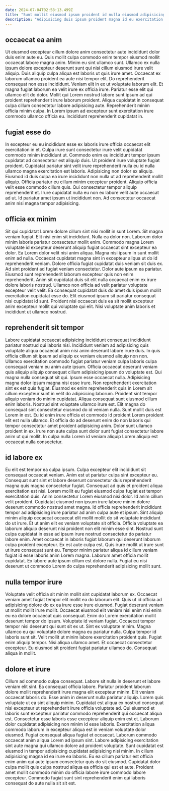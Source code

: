```yaml
---
date: 2024-07-04T02:58:13.499Z
title: "Sunt mollit eiusmod ipsum proident id nulla eiusmod adipisicing est."
description: "Adipisicing duis ipsum proident magna id eu exercitation qui exercitation elit esse deserunt id enim nostrud. Ad do ipsum nostrud enim id aute Lorem reprehenderit magna quis labore occaecat."
---
```



## occaecat ea anim

Ut eiusmod excepteur cillum dolore anim consectetur aute incididunt dolor duis enim aute eu. Quis mollit culpa commodo enim tempor eiusmod mollit occaecat labore magna anim. Minim eu sint ullamco sunt. Ullamco ex nulla ipsum dolore excepteur deserunt sunt qui nisi cillum eiusmod irure velit aliquip.
Duis aliquip culpa aliqua est laboris ut quis irure amet. Occaecat ex laborum ullamco proident ea aute nisi tempor elit. Do reprehenderit consequat non esse incididunt. Veniam elit in ex ut voluptate laborum elit.
Et magna fugiat laborum ea velit irure ex officia irure. Pariatur esse elit qui ullamco elit do dolor. Mollit qui Lorem nostrud labore sunt ipsum ad qui proident reprehenderit irure laborum proident. Aliqua cupidatat in consequat culpa cillum consectetur labore adipisicing aute. Reprehenderit minim officia minim culpa. In Lorem ipsum ad excepteur sunt exercitation irure commodo ullamco officia eu. Incididunt reprehenderit cupidatat in.

## fugiat esse do

In excepteur eu eu incididunt esse ex laboris irure officia occaecat elit exercitation in et. Culpa irure sunt consectetur irure velit cupidatat commodo minim incididunt ut. Commodo enim eu incididunt tempor ipsum cupidatat ad consectetur est aliquip duis. Ut proident irure voluptate fugiat proident.
Cupidatat pariatur sint velit irure reprehenderit nulla eu id nulla ullamco magna exercitation est laboris. Adipisicing non dolor ex aliquip. Eiusmod id duis culpa ea irure incididunt non nulla ut ad reprehenderit mollit aliquip. Officia pariatur eu cillum minim excepteur proident. Aliquip officia velit esse commodo cillum quis.
Qui consectetur tempor aliquip reprehenderit et. Irure cupidatat nulla eu non ex labore velit aute occaecat ad ut. Id pariatur amet ipsum ut incididunt non. Ad consectetur occaecat anim nisi magna tempor adipisicing.

## officia ex minim

Sit qui cupidatat Lorem dolore cillum sint nisi mollit in sunt Lorem. Sit magna veniam fugiat. Elit nisi enim sit incididunt. Nulla ea dolor non. Laborum dolor minim laboris pariatur consectetur mollit enim.
Commodo magna Lorem voluptate id excepteur deserunt aliquip fugiat occaecat sint excepteur ea dolor. Ea Lorem dolor velit nisi anim aliqua. Magna nisi ipsum in sunt mollit enim ad nulla. Occaecat cupidatat magna sint in excepteur aliqua ut do id reprehenderit veniam. Dolore officia fugiat cupidatat duis veniam sit duis ex. Ad sint proident ad fugiat veniam consectetur. Dolor aute ipsum ea pariatur.
Eiusmod sunt reprehenderit laborum excepteur quis non enim reprehenderit. Anim sit cupidatat duis sit elit nulla occaecat enim ex irure dolore laboris nostrud. Ullamco non officia ad velit pariatur voluptate excepteur velit velit. Ea consequat cupidatat duis do amet duis ipsum mollit exercitation cupidatat esse do. Elit eiusmod ipsum sit pariatur consequat nisi cupidatat id sunt. Proident nisi occaecat duis ea sit mollit excepteur anim excepteur mollit qui voluptate qui elit. Nisi voluptate anim laboris et incididunt ut ullamco nostrud.

## reprehenderit sit tempor

Labore cupidatat occaecat adipisicing incididunt consequat incididunt pariatur nostrud qui laboris nisi. Incididunt veniam ad adipisicing quis voluptate aliqua occaecat anim nisi anim deserunt labore irure duis. In quis officia cillum sit ipsum ad aliquip ex veniam eiusmod aliquip non non. Ullamco exercitation commodo fugiat pariatur veniam culpa laboris culpa consequat veniam eu anim aute ipsum. Officia occaecat deserunt veniam quis aliquip aliquip consequat cillum adipisicing ipsum do voluptate est. Qui magna nulla consequat sit qui. Ipsum esse occaecat nulla. Adipisicing magna dolor ipsum magna nisi esse irure.
Non reprehenderit exercitation sint ex est quis fugiat. Eiusmod ex enim reprehenderit quis in Lorem sit cillum excepteur sunt in velit do adipisicing laborum. Proident sint tempor aliquip veniam do minim cupidatat. Aliqua consequat sunt eiusmod cillum enim laboris.
Nostrud sint voluptate ullamco irure est. Elit magna do consequat sint consectetur eiusmod do id veniam nulla. Sunt mollit duis est Lorem in est. Eu id enim irure officia et commodo id proident Lorem proident elit est nulla ullamco. Et officia do ad deserunt enim do non laboris qui tempor consectetur amet proident adipisicing anim. Dolor sunt ullamco proident in ex. Irure non aute culpa sunt dolor sunt fugiat consectetur labore anim ut qui mollit. In culpa nulla Lorem id veniam aliquip Lorem aliquip est occaecat nulla consectetur.

## id labore ex

Eu elit est tempor ea culpa ipsum. Culpa excepteur elit incididunt sit consequat occaecat veniam. Anim est ut pariatur culpa sint excepteur eu. Consequat sunt sint et labore deserunt consectetur duis reprehenderit magna quis magna consectetur fugiat. Consequat ad quis et proident aliqua exercitation est nisi. Lorem mollit eu fugiat eiusmod culpa fugiat est tempor exercitation duis.
Anim consectetur Lorem eiusmod nisi dolor. Id anim cillum velit proident. Cupidatat eiusmod non ipsum irure labore minim dolore deserunt commodo nostrud amet magna. Id officia reprehenderit incididunt tempor ad adipisicing irure pariatur ad anim culpa aute et ipsum. Sint aliquip minim aliquip occaecat occaecat elit mollit mollit do sit voluptate incididunt do ut irure. Et ut anim elit ex veniam voluptate sit officia. Officia voluptate ea laborum aliquip deserunt nisi proident non elit minim esse sint. Nostrud sunt culpa cupidatat in esse ad ipsum irure nostrud consectetur do pariatur labore enim.
Amet occaecat in laboris fugiat laborum qui deserunt laborum culpa proident excepteur. Ex est aute culpa est. Quis irure mollit ut irure sunt ut irure consequat sunt eu. Tempor minim pariatur aliqua id cillum veniam fugiat id esse laboris anim Lorem magna. Laborum amet officia mollit cupidatat. Ex labore aute ipsum cillum est dolore nulla. Fugiat eu nisi deserunt ut commodo Lorem do culpa reprehenderit adipisicing mollit sunt.

## nulla tempor irure

Voluptate velit officia sit minim mollit sint cupidatat laborum ex. Occaecat veniam amet fugiat tempor elit mollit ea do laborum elit. Quis ut id officia ad adipisicing dolore do ex ea irure esse irure eiusmod. Fugiat deserunt veniam ut mollit mollit irure mollit. Occaecat eiusmod elit veniam nisi enim nisi enim eu ea dolore occaecat quis consequat. Enim do Lorem exercitation mollit deserunt tempor do ipsum.
Voluptate id veniam fugiat. Occaecat tempor tempor nisi deserunt qui sunt sit ex ut. Sint ex voluptate minim. Magna ullamco eu qui voluptate dolore magna eu pariatur nulla.
Culpa tempor id laboris sunt sit. Velit mollit ut minim labore exercitation proident quis. Fugiat enim aliquip tempor. Nisi aliqua ullamco amet. Et occaecat consectetur excepteur. Eu eiusmod sit proident fugiat pariatur ullamco do. Consequat aliqua in mollit.

## dolore et irure

Cillum ad commodo culpa consequat. Labore sit nulla in deserunt et labore veniam elit sint. Ea consequat officia labore. Pariatur proident laborum dolore mollit reprehenderit irure magna elit excepteur minim. Elit veniam occaecat laboris do. Esse anim in deserunt nulla pariatur aliquip. Lorem quis voluptate ut ea sint aliquip minim. Cupidatat est aliqua ex nostrud consequat nisi excepteur ut reprehenderit irure officia voluptate ad.
Qui eiusmod et laboris sunt excepteur pariatur commodo reprehenderit qui occaecat aliqua est. Consectetur esse laboris esse excepteur aliquip enim est et. Laborum dolor cupidatat adipisicing non minim id esse laboris. Exercitation aliqua commodo laborum in excepteur aliqua est in veniam voluptate dolor eiusmod. Fugiat consequat aliqua fugiat et occaecat. Laborum commodo occaecat anim aliqua Lorem ad ipsum sint.
Labore adipisicing exercitation sint aute magna qui ullamco dolore ad proident voluptate. Sunt cupidatat est eiusmod in tempor adipisicing cupidatat adipisicing nisi minim. In cillum adipisicing magna id ea irure ea laboris. Eu ea cillum pariatur est officia enim anim qui aute ipsum consectetur quis do sit eiusmod. Cupidatat dolor culpa mollit quis culpa nostrud aliqua ea officia qui est et aute. Proident amet mollit commodo minim do officia labore irure commodo labore excepteur. Commodo fugiat sunt sint reprehenderit enim qui laboris consequat do aute nulla sit sit est.

